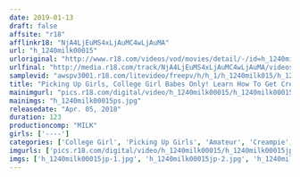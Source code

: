 ```yaml
---
date: 2019-01-13
draft: false
affsite: "r18"
afflinkr18: "NjA4LjEuMS4xLjAuMC4wLjAuMA"
url: "h_1240milk00015"
urloriginal: "http://www.r18.com/videos/vod/movies/detail/-/id=h_1240milk00015"
urlfinal: "http://media.r18.com/track/NjA4LjEuMS4xLjAuMC4wLjAuMA/videos/vod/movies/detail/-/id=h_1240milk00015"
samplevid: "awspv3001.r18.com/litevideo/freepv/h/h_1/h_1240milk015/h_1240milk015_dmb_w.mp4"
title: "Picking Up Girls, College Girl Babes Only! Learn How To Get Creampie Raw Footage From Pussy Grinding With AV Actresses In This Sexy Special!!"
mainimgurl: "pics.r18.com/digital/video/h_1240milk00015/h_1240milk00015ps.jpg"
mainimgs: "h_1240milk00015ps.jpg"
releasedate: "Apr. 05, 2018"
duration: 123
productioncomp: "MILK"
girls: ['----']
categories: ['College Girl', 'Picking Up Girls', 'Amateur', 'Creampie', 'Hi-Def']
imgurls: ['pics.r18.com/digital/video/h_1240milk00015/h_1240milk00015jp-1.jpg', 'pics.r18.com/digital/video/h_1240milk00015/h_1240milk00015jp-2.jpg', 'pics.r18.com/digital/video/h_1240milk00015/h_1240milk00015jp-3.jpg', 'pics.r18.com/digital/video/h_1240milk00015/h_1240milk00015jp-4.jpg', 'pics.r18.com/digital/video/h_1240milk00015/h_1240milk00015jp-5.jpg', 'pics.r18.com/digital/video/h_1240milk00015/h_1240milk00015jp-6.jpg', 'pics.r18.com/digital/video/h_1240milk00015/h_1240milk00015jp-7.jpg', 'pics.r18.com/digital/video/h_1240milk00015/h_1240milk00015jp-8.jpg', 'pics.r18.com/digital/video/h_1240milk00015/h_1240milk00015jp-9.jpg', 'pics.r18.com/digital/video/h_1240milk00015/h_1240milk00015jp-10.jpg', 'pics.r18.com/digital/video/h_1240milk00015/h_1240milk00015jp-11.jpg', 'pics.r18.com/digital/video/h_1240milk00015/h_1240milk00015jp-12.jpg', 'pics.r18.com/digital/video/h_1240milk00015/h_1240milk00015jp-13.jpg', 'pics.r18.com/digital/video/h_1240milk00015/h_1240milk00015jp-14.jpg', 'pics.r18.com/digital/video/h_1240milk00015/h_1240milk00015jp-15.jpg', 'pics.r18.com/digital/video/h_1240milk00015/h_1240milk00015jp-16.jpg', 'pics.r18.com/digital/video/h_1240milk00015/h_1240milk00015jp-17.jpg', 'pics.r18.com/digital/video/h_1240milk00015/h_1240milk00015jp-18.jpg', 'pics.r18.com/digital/video/h_1240milk00015/h_1240milk00015jp-19.jpg', 'pics.r18.com/digital/video/h_1240milk00015/h_1240milk00015jp-20.jpg']
imgs: ['h_1240milk00015jp-1.jpg', 'h_1240milk00015jp-2.jpg', 'h_1240milk00015jp-3.jpg', 'h_1240milk00015jp-4.jpg', 'h_1240milk00015jp-5.jpg', 'h_1240milk00015jp-6.jpg', 'h_1240milk00015jp-7.jpg', 'h_1240milk00015jp-8.jpg', 'h_1240milk00015jp-9.jpg', 'h_1240milk00015jp-10.jpg', 'h_1240milk00015jp-11.jpg', 'h_1240milk00015jp-12.jpg', 'h_1240milk00015jp-13.jpg', 'h_1240milk00015jp-14.jpg', 'h_1240milk00015jp-15.jpg', 'h_1240milk00015jp-16.jpg', 'h_1240milk00015jp-17.jpg', 'h_1240milk00015jp-18.jpg', 'h_1240milk00015jp-19.jpg', 'h_1240milk00015jp-20.jpg']
---
```

